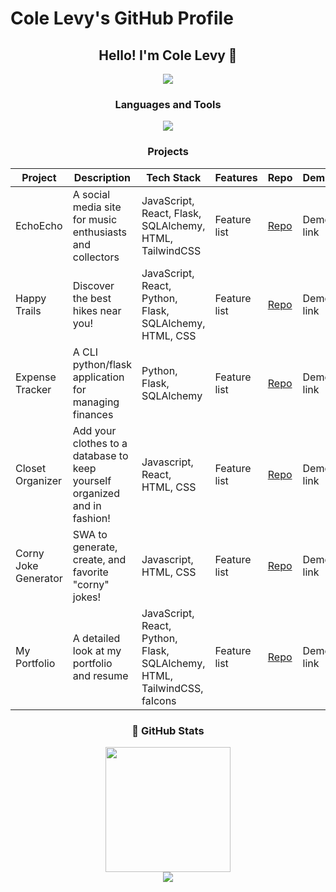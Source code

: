 <!--
**colelevy08/colelevy08** is a ✨ _special_ ✨ repository because its `README.md` (this file) appears on your GitHub profile.

Here are some ideas to get you started:

- 🔭 I’m currently working on ...
- 🌱 I’m currently learning ...
- 👯 I’m looking to collaborate on ...
- 🤔 I’m looking for help with ...
- 💬 Ask me about ...
- 📫 How to reach me: ...
- 😄 Pronouns: ...
- ⚡ Fun fact: ...
-->

<!-- README.md -->

# Cole Levy's GitHub Profile

<!-- Header Section -->
<div align="center">
  <h2>Hello! I'm Cole Levy 👋</h2>
</div>

<!-- Social Media Badges -->
<div align="center">
  <a href="https://www.linkedin.com/in/your-linkedin-profile/" target="_blank">
    <img src="https://img.shields.io/badge/LinkedIn-0077B5?style=for-the-badge&logo=linkedin&logoColor=white" />
  </a>
  <!-- Add more badges here -->
</div>

<!-- Skills Section -->
<div align="center">
  <h3>Languages and Tools</h3>
  <img src="https://skillicons.dev/icons?i=js,html,css,github,python,flask,react,sqlalchemy" />
</div>

<!-- Projects Section -->
<h3 align="center">Projects</h3>

<table class="tg">
  <thead>
    <tr>
      <th>Project</th>
      <th>Description</th>
      <th>Tech Stack</th>
      <th>Features</th>
      <th>Repo</th>
      <th>Demo</th>
    </tr>
  </thead>
  <tbody>
    <tr>
      <td>EchoEcho</td>
      <td>A social media site for music enthusiasts and collectors</td>
      <td>JavaScript, React, Flask, SQLAlchemy, HTML, TailwindCSS</td>
      <td>Feature list</td>
      <td><a href="https://github.com/colelevy08/EchoEcho">Repo</a></td>
      <td>Demo link</td>
    </tr>
    <tr>
      <td>Happy Trails</td>
      <td>Discover the best hikes near you!</td>
      <td>JavaScript, React, Python, Flask, SQLAlchemy, HTML, CSS</td>
      <td>Feature list</td>
      <td><a href="https://github.com/rachelsteiner91/HappyTrails">Repo</a></td>
      <td>Demo link</td>
    </tr>
    <tr>
      <td>Expense Tracker</td>
      <td>A CLI python/flask application for managing finances</td>
      <td>Python, Flask, SQLAlchemy</td>
      <td>Feature list</td>
      <td><a href="https://github.com/your-repo-link">Repo</a></td>
      <td>Demo link</td>
    </tr>
    <tr>
      <td>Closet Organizer</td>
      <td>Add your clothes to a database to keep yourself organized and in fashion!</td>
      <td>Javascript, React, HTML, CSS</td>
      <td>Feature list</td>
      <td><a href="https://github.com/colelevy08/Closet-Organizer">Repo</a></td>
      <td>Demo link</td>
    </tr>
    <tr>
      <td>Corny Joke Generator</td>
      <td>SWA to generate, create, and favorite "corny" jokes!</td>
      <td>Javascript, HTML, CSS</td>
      <td>Feature list</td>
      <td><a href="https://github.com/ThisBackpackersLife/phase-1-group-project">Repo</a></td>
      <td>Demo link</td>
    </tr>
    <tr>
      <td>My Portfolio</td>
      <td>A detailed look at my portfolio and resume</td>
      <td>JavaScript, React, Python, Flask, SQLAlchemy, HTML, TailwindCSS, faIcons</td>
      <td>Feature list</td>
      <td><a href="https://github.com/colelevy08/my_portfolio">Repo</a></td>
      <td>Demo link</td>
    </tr>
  </tbody>
</table>

<!-- GitHub Stats -->
<h3 align="center">📍 GitHub Stats</h3>
<div align="center">
  <img src="https://github-readme-stats.vercel.app/api/top-langs/?username=colelevy08&layout=compact&theme=nightowl" height="200px"/>
</div>

<!-- Profile Views -->
<div align="center">
  <img src="https://komarev.com/ghpvc/?username=colelevy08&color=blueviolet" />
</div>
